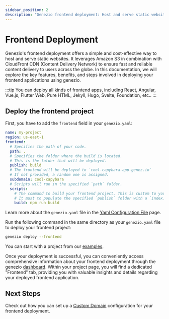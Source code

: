 ```yaml
---
sidebar_position: 2
description: "Genezio frontend deployment: Host and serve static websites using Amazon S3 and CloudFront CDN. Step-by-step guide for setup and deployment."
---
```


# Frontend Deployment

<head>
  <title>Frontend Deployment | Genezio Documentation</title>
</head>
Genezio's frontend deployment offers a simple and cost-effective way to host and serve static websites. It leverages Amazon S3 in combination with CloudFront CDN (Content Delivery Network) to ensure fast and reliable content delivery to users across the globe. In this documentation, we will explore the key features, benefits, and steps involved in deploying your frontend applications using genezio.

:::tip
You can deploy all kinds of frontend apps, including React, Angular, Vue.js, Flutter Web, Pure HTML, Jekyll, Hugo, Svelte, Foundation, etc..
:::

## Deploy the frontend project

First, you have to add the `frontend` field in your `genezio.yaml`:

```yaml title="genezio.yaml" showLineNumbers
name: my-project
region: us-east-1
frontend:
  # Specifies the path of your code.
  path: .
  # Specifies the folder where the build is located.
  # This is the folder that will be deployed.
  publish: build
  # The frontend will be deployed to `cool-capybara.app.genez.io`
  # If not provided, a random one is assigned.
  subdomain: cool-capybara
  # Scripts will run in the specified `path` folder.
  scripts:
    # The command to build your frontend project. This is custom to your project.
    # It must to populate the specified `publish` folder with a `index.html` file.
    build: npm run build
```

Learn more about the `genezio.yaml` file in the [Yaml Configuration File](/docs/project-structure/genezio-configuration-file) page.

Run the following command in the same directory as your `genezio.yaml` file to deploy your frontend project:

```sh title="Terminal"
genezio deploy --frontend
```

You can start with a project from our [examples](https://github.com/genez-io/genezio-examples).

Once your deployment is successful, you can conveniently access comprehensive information about your frontend deployment through the genezio [dashboard](https://app.genez.io). Within your project page, you will find a dedicated "Frontend" tab, providing you with valuable insights and details regarding your deployed frontend application.

## Next Steps

Check out how you can set up a [Custom Domain](/docs/features/custom-domain-configuration "mention") configuration for your frontend deployment.
